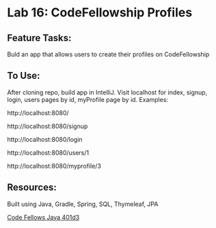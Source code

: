 # Lab 16: CodeFellowship Profiles

## Feature Tasks:

Buld an app that allows users to create their profiles on CodeFellowship

## To Use: 

After cloning repo, build app in IntelliJ. Visit localhost for index, signup, login, users pages by id, myProfile page by id. Examples:

http://localhost:8080/

http://localhost:8080/signup

http://localhost:8080/login

http://localhost:8080/users/1

http://localhost:8080/myprofile/3

## Resources:

Built using Java, Gradle, Spring, SQL, Thymeleaf, JPA

<a href="https://github.com/codefellows/seattle-java-401d3/tree/master/16-spring-authentication">Code Fellows Java 401d3</a>

